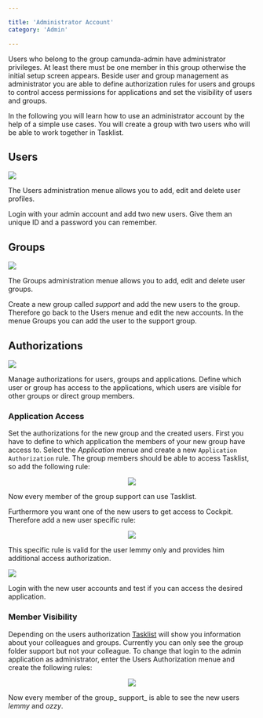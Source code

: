 ```yaml
---

title: 'Administrator Account'
category: 'Admin'

---
```


Users who belong to the group camunda-admin have administrator privileges. At least there must be one member in this group otherwise the initial setup screen appears. Beside user and group management as administrator you are able to define authorization rules for users and groups to control access permissions for applications and set the visibility of users and groups.

In the following you will learn how to use an administrator account by the help of a simple use cases. You will create a group with two users who will be able to work together in Tasklist.

## Users

<div class="row">
  <div class="col-xs-6 col-sm-6 col-md-3">
    <img data-img-thumb src="ref:asset:/assets/img/implementation-admin/admin-users.png" />
  </div>
  <div class="col-xs-6 col-sm-6 col-md-9">
    <p>The Users administration menue allows you to add, edit and delete user profiles.</p>
    <p>Login with your admin account and add two new users. Give them an unique ID and a password you can remember.</p>
  </div>
</div>

## Groups

<div class="row">
  <div class="col-xs-6 col-sm-6 col-md-3">
    <img data-img-thumb src="ref:asset:/assets/img/implementation-admin/admin-groups.png" />
  </div>
  <div class="col-xs-6 col-sm-6 col-md-9">
    <p>The Groups administration menue allows you to add, edit and delete user groups.</p>
    <p>Create a new group called <em>support</em> and add the new users to the group. Therefore go back to the Users menue and edit the new accounts. In the menue Groups you can add the user to the support group.</p>
  </div>
</div>

## Authorizations

<div class="row">
  <div class="col-xs-6 col-sm-6 col-md-3">
    <img data-img-thumb src="ref:asset:/assets/img/implementation-admin/admin-authorization.png" />
  </div>
  <div class="col-xs-6 col-sm-6 col-md-9">
    <p>Manage authorizations for users, groups and applications. Define which user or group has access to the applications, which users are visible for other groups or direct group members.</p>
  </div>
</div>

### Application Access

Set the authorizations for the new group and the created users. First you have to define to which application the members of your new group have access to. Select the _Application_ menue and create a new `Application Authorization` rule. The group members should be able to access Tasklist, so add the following rule:

<center><img class="img-responsive" src="ref:asset:/assets/img/implementation-admin/admin-authorization-application-new-group.png" /></center>

Now every member of the group support can use Tasklist.

Furthermore you want one of the new users to get access to Cockpit. Therefore add a new user specific rule:

<center><img class="img-responsive" src="ref:asset:/assets/img/implementation-admin/admin-authorization-application-new-user.png" /></center>

This specific rule is valid for the user lemmy only and provides him additional access authorization.

<div class="row">
  <div class="col-xs-6 col-sm-6 col-md-3">
    <img data-img-thumb src="ref:asset:/assets/img/implementation-admin/admin-access.png" />
  </div>
  <div class="col-xs-6 col-sm-6 col-md-9">
    <p>Login with the new user accounts and test if you can access the desired application.</p>
  </div>
</div>

### Member Visibility

Depending on the users authorization [Tasklist](#tasklist) will show you information about your colleagues and groups. Currently you can only see the group folder support but not your colleague. To change that login to the admin application as administrator, enter the Users Authorization menue and create the following rules:

<center><img class="img-responsive" src="ref:asset:/assets/img/implementation-admin/admin-authorization-users.png" /></center>

Now every member of the group_ support_ is able to see the new users _lemmy_ and _ozzy_.
